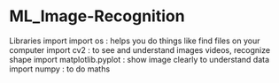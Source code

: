 # ML_Image-Recognition

Libraries import 
import os : helps you do things like find files on your computer
import cv2 : to see and understand images videos, recognize shape
import matplotlib.pyplot : show image clearly to understand data
import numpy : to do maths
